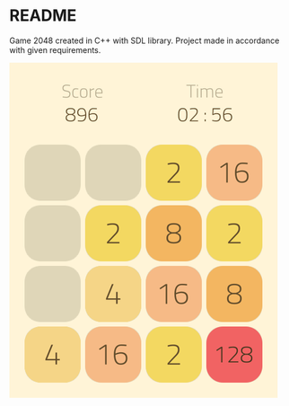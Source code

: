 # README #

Game 2048 created in C++ with SDL library. Project made in accordance with given requirements.

![Screenshot](screenshot.png)